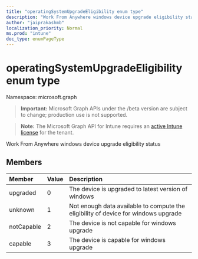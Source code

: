```yaml
---
title: "operatingSystemUpgradeEligibility enum type"
description: "Work From Anywhere windows device upgrade eligibility status"
author: "jaiprakashmb"
localization_priority: Normal
ms.prod: "intune"
doc_type: enumPageType
---
```


# operatingSystemUpgradeEligibility enum type

Namespace: microsoft.graph

> **Important:** Microsoft Graph APIs under the /beta version are subject to change; production use is not supported.

> **Note:** The Microsoft Graph API for Intune requires an [active Intune license](https://go.microsoft.com/fwlink/?linkid=839381) for the tenant.

Work From Anywhere windows device upgrade eligibility status

## Members
|Member|Value|Description|
|:---|:---|:---|
|upgraded|0|The device is upgraded to latest version of windows|
|unknown|1|Not enough data available to compute the eligibility of device for windows upgrade|
|notCapable|2|The device is not capable for windows upgrade|
|capable|3|The device is capable for windows upgrade|
